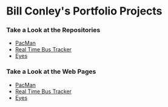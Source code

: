<h1> Bill Conley's Portfolio Projects</h1>
<h3>Take a Look at the Repositories</h3>
<ul>
  <li><a href="https://github.com/BillConley01/PacMan/#README.md">PacMan</a></li>
  <li><a href="https://github.com/BillConley01/Real-Time-Bus-Tracker/#README.md">Real Time Bus Tracker</a></li>
  <li><a href="https://github.com/BillConley01/Eyes/#README.md">Eyes</a></li>
 </ul>
<h3>Take a Look at the Web Pages</h3>
<ul>
  <li><a href="https://BillConley01.github.io/PacMan/#README.md">PacMan</a></li>
  <li><a href="https://BillConley01.github.io/Real-Time-Bus-Tracker/#README.md">Real Time Bus Tracker</a></li>
  <li><a href="https://BillConley01.github.io/Eyes/#README.md">Eyes</a></li>
 </ul>
